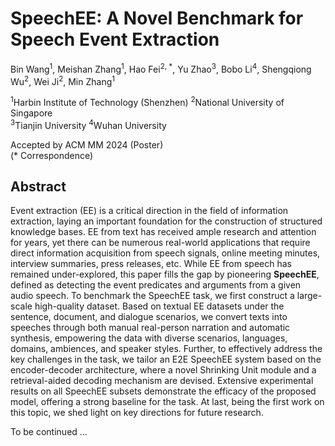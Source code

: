 # SpeechEE: A Novel Benchmark for Speech Event Extraction

Bin Wang<sup>1</sup>, Meishan Zhang<sup>1</sup>, Hao Fei<sup>2, *</sup>, Yu Zhao<sup>3</sup>, Bobo Li<sup>4</sup>, Shengqiong Wu<sup>2</sup>, Wei Ji<sup>2</sup>, Min Zhang<sup>1</sup>

<sup>1</sup>Harbin Institute of Technology (Shenzhen)
<sup>2</sup>National University of Singapore  
<sup>3</sup>Tianjin University 
<sup>4</sup>Wuhan University  


Accepted by ACM MM 2024 (Poster)  
(* Correspondence)



## Abstract

Event extraction (EE) is a critical direction in the field of information extraction, laying an important foundation for the construction of structured knowledge bases.
EE from text has received ample research and attention for years, yet there can be numerous real-world applications that require direct information acquisition from speech signals, online meeting minutes, interview summaries, press releases, etc.
While EE from speech has remained under-explored, this paper fills the gap by pioneering **SpeechEE**, defined as detecting the event predicates and arguments from a given audio speech.
To benchmark the SpeechEE task, we first construct a large-scale high-quality dataset.
Based on textual EE datasets under the sentence, document, and dialogue scenarios, we convert texts into speeches through both manual real-person narration and automatic synthesis, empowering the data with diverse scenarios, languages, domains, ambiences, and speaker styles.
Further, to effectively address the key challenges in the task, we tailor an E2E SpeechEE system based on the encoder-decoder architecture, where a novel Shrinking Unit module and a retrieval-aided decoding mechanism are devised.
Extensive experimental results on all SpeechEE subsets demonstrate the efficacy of the proposed model, offering a strong baseline for the task. 
At last, being the first work on this topic, we shed light on key directions for future research.


To be continued ...


